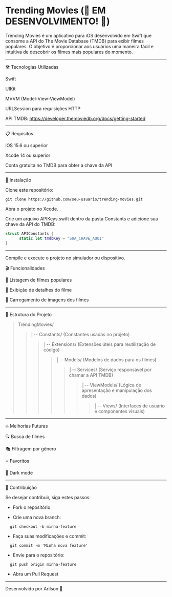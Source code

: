 # Trending Movies (🚧 EM DESENVOLVIMENTO! 🚧)

Trending Movies é um aplicativo para iOS desenvolvido em Swift que consome a API do The Movie Database (TMDB) para exibir filmes populares. O objetivo é proporcionar aos usuários uma maneira fácil e intuitiva de descobrir os filmes mais populares do momento.

---

🛠 Tecnologias Utilizadas

Swift

UIKit

MVVM (Model-View-ViewModel)

URLSession para requisições HTTP

API TMDB: https://developer.themoviedb.org/docs/getting-started

---

📋 Requisitos

iOS 15.6 ou superior

Xcode 14 ou superior

Conta gratuita no TMDB para obter a chave da API

---


🚀 Instalação

Clone este repositório:

```
git clone https://github.com/seu-usuario/trending-movies.git
```

Abra o projeto no Xcode.

Crie um arquivo APIKeys.swift dentro da pasta Constants e adicione sua chave da API do TMDB:

```swift
struct APIConstants {
      static let tmdbKey = "SUA_CHAVE_AQUI"
}
```
---

Compile e execute o projeto no simulador ou dispositivo.

🎬 Funcionalidades

🚧 Listagem de filmes populares

🚧 Exibição de detalhes do filme

🚧 Carregamento de imagens dos filmes

---

📂 Estrutura do Projeto

> TrendingMovies/
> > │-- Constants/ (Constantes usadas no projeto)
> > > │-- Extensions/ (Extensões úteis para reutilização de código)
> > > > │-- Models/ (Modelos de dados para os filmes)
> > > > > │-- Services/ (Serviço responsável por chamar a API TMDB)
> > > > > > │-- ViewModels/ (Lógica de apresentação e manipulação dos dados)
> > > > > > > │-- Views/ (Interfaces de usuário e componentes visuais)

---

🔥 Melhorias Futuras

🔍 Busca de filmes

🎭 Filtragem por gênero

⭐ Favoritos

🌙 Dark mode

---

🤝 Contribuição

Se desejar contribuir, siga estes passos:

- Fork o repositório

- Crie uma nova branch: 
```
  git checkout -b minha-feature
```

- Faça suas modificações e commit: 
```
  git commit -m 'Minha nova feature'
```

- Envie para o repositório: 
```
  git push origin minha-feature
```

- Abra um Pull Request

---

Desenvolvido por Arilson 🚀

